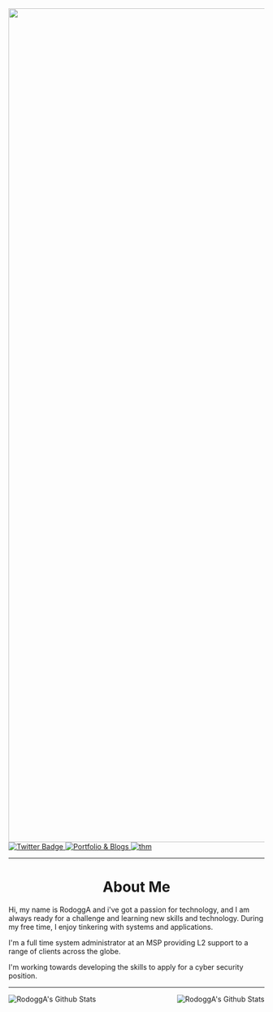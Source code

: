 <div id="header" align="center">
  <img src="https://i.imgur.com/yOmmj8M.jpg" width="1640"/>
</div>

<div id="badges">
  <a href=https://twitter.com/rodogga>
    <img src="https://img.shields.io/badge/Twitter-blue?style=for-the-badge&logo=twitter&logoColor=white" alt="Twitter Badge"/>
  </a>
    <a href=https://rodogga.tech>
    <img src="https://img.shields.io/badge/Portfolio-blueviolet?style=for-the-badge&logo=aboutdotme&logoColor=white" alt="Portfolio & Blogs"/>
  </a>
    </a>
    <a href=https://tryhackme.com/p/RodoggA>
    <img src="https://img.shields.io/badge/tryhackme-red?style=for-the-badge&logo=tryhackme&logoColor=white" alt="thm"/>
  </a>
</div>

---

<h1>
  <div id="title" align="center"> 
    About Me
  </div>
</h1>

Hi, my name is RodoggA and i've got a passion for technology, and I am always ready for a challenge and learning new skills and technology. During my free time, I enjoy tinkering with systems and applications.

I'm a full time system administrator at an MSP providing L2 support to a range of clients across the globe.

I'm working towards developing the skills to apply for a cyber security position.

----

<img align="left" alt="RodoggA's Github Stats" src="https://github-readme-stats.vercel.app/api?username=RodoggA&theme=prussian&show_icons=true&count_private=true"/>

<img align="right" alt="RodoggA's Github Stats" src="https://github-readme-stats.vercel.app/api/top-langs/?username=RodoggA&layout=compact)](https://github.com/anuraghazra/github-readme-stats)" />

